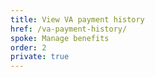 ```yaml
---
title: View VA payment history
href: /va-payment-history/
spoke: Manage benefits
order: 2
private: true
---
```

